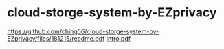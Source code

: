 # cloud-storge-system-by-EZprivacy
https://github.com/ching56/cloud-storge-system-by-EZprivacy/files/181215/readme.pdf
[Intro.pdf](https://github.com/ching56/cloud-storge-system-by-EZprivacy/files/181215/readme.pdf)
